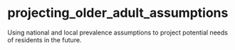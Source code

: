 # projecting_older_adult_assumptions
Using national and local prevalence assumptions to project potential needs of residents in the future.
